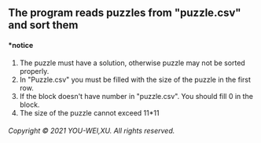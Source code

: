 ## The program reads puzzles from "puzzle.csv" and sort them 
#### *notice
1. The puzzle must have a solution, otherwise puzzle may not be sorted properly.
1. In "Puzzle.csv" you must be filled with the size of the puzzle in the first row.
1. If the block doesn't have number in "puzzle.csv". You should fill 0 in the block.
1. The size of the puzzle cannot exceed 11*11
###### Copyright &copy; 2021 YOU-WEI,XU. All rights reserved.
